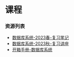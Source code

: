 # 课程

### 资源列表

- [数据库系统-2023春-复习笔记](https://raw.githubusercontent.com/HIT-FC-OpenCS/CS_Courses/main/公共课程/数据库系统/课程复习资料/数据库系统-2023春-复习笔记.pdf)
- [数据库系统-2023秋-复习讲座](https://raw.githubusercontent.com/HIT-FC-OpenCS/CS_Courses/main/公共课程/数据库系统/课程复习资料/数据库系统-2023秋-复习讲座.pdf)
- [开箱手册-数据库系统](https://raw.githubusercontent.com/HIT-FC-OpenCS/CS_Courses/main/公共课程/数据库系统/课程学习资源/开箱手册-数据库系统.pdf)
